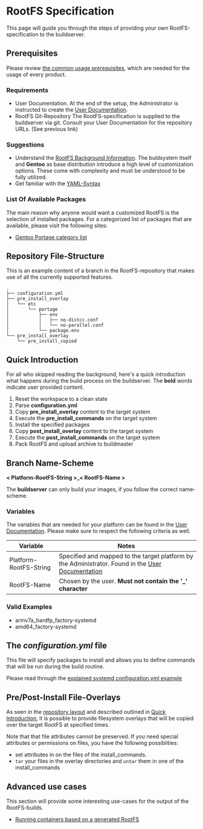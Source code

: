 # RootFS Specification
This page will guide you through the steps of providing your own
RootFS-specification to the buildserver.

## Prerequisites
Please review [the common usage prerequisites](usage.md#Prerequisites), which
are needed for the usage of every product.

### Requirements
* User Documentation.  At the end of the setup, the Administrator is instructed
  to create the [User Documentation](../setup/user-documentation.md).
* RootFS Git-Repository
  The RootFS-specification is supplied to the buildserver via git. Consult your
  User Documentation for the repository URLs. (See previous link)

### Suggestions
* Understand the [RootFS Background Information](../background/specs/rootfs.md). The
  buldsystem itself and **Gentoo** as base distribution introduce a high level
  of customization options. These come with complexity and must be
  understood to be fully utilized.
* Get familiar with the [YAML-Syntax](http://yaml.org/)


### List Of Available Packages
The main reason why anyone would want a customized RootFS is the selection of
installed packages. For a categorized list of packages that are available, 
please visit the following sites:

* [Gentoo Portage category list](http://packages.gentoo.org/categories/)


## Repository File-Structure

This is an example content of a branch in the RootFS-repository that makes use
of all the currently supported features.

```
.
├── configuration.yml
├── pre_install_overlay
│   └── etc
│       └── portage
│           ├── env
│           │   ├── no-distcc.conf
│           │   └── no-parallel.conf
│           └── package.env
└── pre_install_overlay
    └── pre_install_copied
```

## Quick Introduction
For all who skipped reading the background, here's a quick introduction
what happens during the build process on the buildserver. The **bold** words
indicate user provided content.

1. Reset the workspace to a clean state
1. Parse **configuration.yml**
1. Copy **pre_install_overlay** content to the target system
1. Execute the **pre_install_commands** on the target system
1. Install the specified packages
1. Copy **post_install_overlay** content to the target system
1. Execute the **post_install_commands** on the target system
1. Pack RootFS and upload archive to buildmaster

## Branch Name-Scheme

**< Platform-RootFS-String \>\_< RootFS-Name \>**

The **buildserver** can only build your images, if you follow the correct name-scheme.

### Variables
The variables that are needed for your platform can be found in the [User
Documentation](../setup/user-documentation.md). Please make sure to respect the
following criteria as well.

Variable | Notes
--- | ---
Platform-RootFS-String | Specified and mapped to the target platform by the Administrator. Found in the [User Documentation](../setup/user-documentation.md)
RootFS-Name | Chosen by the user. **Must not contain the '\_' character**

### Valid Examples
* armv7a_hardfp\_factory-systemd
* amd64\_factory-systemd

## The ***configuration.yml*** file
This file will specify packages to install and allows you to define commands
that will be run during the build routine. 

Please read through the [explained systemd configuration.yml
example](rootfs/configuration.yml.md)

## Pre/Post-Install File-Overlays
As seen in the [repository layout](#Repository-File-Structure) and described
outlined in [Quick Introduction](#Quick-Introduction), it is possible to provide
filesystem overlays that will be copied over the target RootFS at specified
times. 

Note that that file attributes cannot be preserved. If you need special
attributes or permissions on files, you have the following possiblities:
* set attributes in on the files of the install\_commands.
* `tar` your files in the overlay directories and `untar` them in one of the
  install\_commands 


## Advanced use cases
This section will provide some interesting use-cases for the output of the
RootFS-builds.

* [Running containers based on a generated RootFS](rootfs/advanced/run-containers.md)
